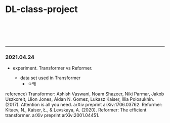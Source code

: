 # DL-class-project

<br/><br/><br/><br/>
* * *
### 2021.04.24
* experiment. Transformer vs Reformer.

  * data set used in Transformer
    * ㅇ왜
    
  


reference)
Transformer: Ashish Vaswani, Noam Shazeer, Niki Parmar, Jakob Uszkoreit, Llion Jones, Aidan N. Gomez, Lukasz Kaiser, Illia Polosukhin. (2017). Attention is all you need. arXiv preprint arXiv:1706.03762.
Reformer: Kitaev, N., Kaiser, Ł., & Levskaya, A. (2020). Reformer: The efficient transformer. arXiv preprint arXiv:2001.04451.

